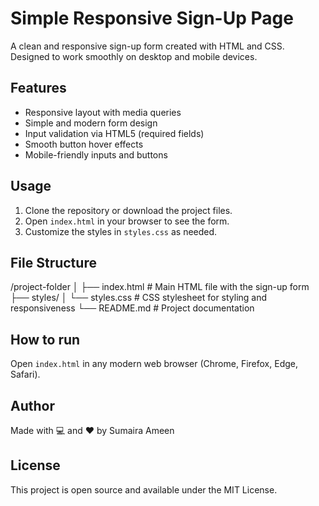 
# Simple Responsive Sign-Up Page

A clean and responsive sign-up form created with HTML and CSS.  
Designed to work smoothly on desktop and mobile devices.

## Features

- Responsive layout with media queries  
- Simple and modern form design  
- Input validation via HTML5 (required fields)  
- Smooth button hover effects  
- Mobile-friendly inputs and buttons  

## Usage

1. Clone the repository or download the project files.  
2. Open `index.html` in your browser to see the form.  
3. Customize the styles in `styles.css` as needed.

## File Structure

/project-folder
│
├── index.html # Main HTML file with the sign-up form
├── styles/
│ └── styles.css # CSS stylesheet for styling and responsiveness
└── README.md # Project documentation

## How to run

Open `index.html` in any modern web browser (Chrome, Firefox, Edge, Safari).

## Author

Made with 💻 and ❤️ by Sumaira Ameen

## License

This project is open source and available under the MIT License.


